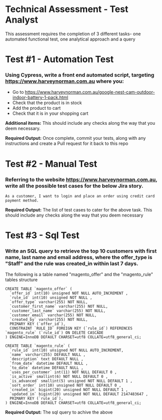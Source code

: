 # Technical Assessment - Test Analyst

This assessment requires the completion of 3 different tasks- one automated functional test, one analytical approach and a query

# Test #1 - Automation Test
### Using Cypress, write a front end automated script, targeting https://www.harveynorman.com.au where you:

  - Go to https://www.harveynorman.com.au/google-nest-cam-outdoor-indoor-battery-1-pack.html
  - Check that the product is in stock
  - Add the product to cart
  - Check that it is in your shopping cart

**Additional items:**
This should include any checks along the way that you deem necessary.

**Required Output:**
Once complete, commit your tests, along with any instructions and create a Pull request for it back to this repo

# Test #2 - Manual Test
### Referring to the website https://www.harveynorman.com.au, write all the possible test cases for the below Jira story.

    As a customer, I want to login and place an order using credit card payment method.
  
**Required Output:**
The list of test cases to cater for the above task. This should include any checks along the way that you deem necessary

# Test #3 - Sql Test
### Write an SQL query to retrieve the top 10 customers with first name, last name and email address, where the offer_type is "Staff" and the rule was created_in within last 7 days.

The following is a table named "magento_offer" and the "magento_rule" tables structure

    CREATE TABLE `magento_offer` (
      `offer_id` int(10) unsigned NOT NULL AUTO_INCREMENT ,
      `rule_id` int(10) unsigned NOT NULL ,
      `offer_type` varchar(255) NOT NULL,
      `customer_first_name` varchar(255) NOT NULL,
      `customer_last_name` varchar(255) NOT NULL,
      `customer_email` varchar(255) NOT NULL,
      `created_by` varchar(255) NOT NULL,
      PRIMARY KEY (`offer_id`),
      CONSTRAINT `RULE_ID` FOREIGN KEY (`rule_id`) REFERENCES `magento_rule` (`rule_id`) ON DELETE CASCADE
    ) ENGINE=InnoDB DEFAULT CHARSET=utf8 COLLATE=utf8_general_ci;

    CREATE TABLE `magento_rule` (
      `rule_id` int(10) unsigned NOT NULL AUTO_INCREMENT,
      `name` varchar(255) DEFAULT NULL ,
      `description` text DEFAULT NULL ,
      `from_date` datetime DEFAULT NULL ,
      `to_date` datetime DEFAULT NULL ,
      `uses_per_customer` int(11) NOT NULL DEFAULT 0 ,
      `is_active` smallint(6) NOT NULL DEFAULT 0 ,
      `is_advanced` smallint(5) unsigned NOT NULL DEFAULT 1 ,
      `sort_order` int(10) unsigned NOT NULL DEFAULT 0 ,
      `created_in` bigint(20) unsigned NOT NULL DEFAULT 1 ,
      `updated_in` bigint(20) unsigned NOT NULL DEFAULT 2147483647 ,
      PRIMARY KEY (`rule_id`),
    ) ENGINE=InnoDB DEFAULT CHARSET=utf8 COLLATE=utf8_general_ci;

**Required Output:**
The sql query to achive the above
